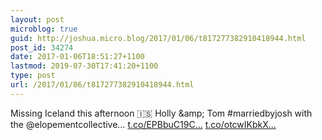 ```yaml
---
layout: post
microblog: true
guid: http://joshua.micro.blog/2017/01/06/t817277382910418944.html
post_id: 34274
date: 2017-01-06T18:51:27+1100
lastmod: 2019-07-30T17:41:20+1100
type: post
url: /2017/01/06/t817277382910418944.html
---
```

Missing Iceland this afternoon 🇮🇸 Holly &amp;amp; Tom #marriedbyjosh with the @elopementcollective… [t.co/EPBbuC19C...](https://t.co/EPBbuC19CD) [t.co/otcwIKbkX...](https://t.co/otcwIKbkXi)
